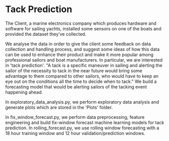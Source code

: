# Tack Prediction

The Client, a marine electronics company which produces hardware and software for sailing yachts, installed some sensors on one of the boats and provided the dataset they’ve collected. 

We analyse the data in order to give the client some feedback on data collection and handling process, and suggest some ideas of how this data can be used to enhance their product and make it more popular among professional sailors and boat manufacturers. In particular, we are interested in 'tack prediction'. "A tack is a specific maneuver in sailing and alerting the sailor of the necessity to tack in the near future would bring some advantage to them compared to other sailors, who would have to keep an eye out on the conditions all the time to decide when to tack." We build a forecasting model that would be alerting sailors of the tacking event happening ahead.

In exploratory_data_analysis.py, we perform exploratory data analysis and generate plots which are stored in the 'Plots' folder.

In fix_window_forecast.py, we perform data preprocessing, feature engineering and build fix-window forecast machine learning models for tack prediction. In rolling_forecast.py, we use rolling window forecasting with a 18 hour training window and 12 hour validation/prediction windows.
